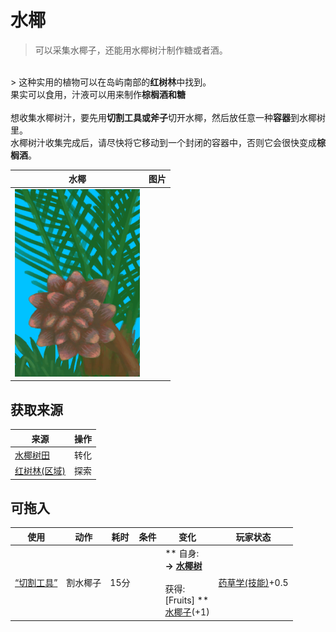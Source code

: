 # 水椰  
> 可以采集水椰子，还能用水椰树汁制作糖或者酒。  
<br>  
> 这种实用的植物可以在岛屿南部的<b>红树林</b>中找到。<br>果实可以食用，汁液可以用来制作<b>棕榈酒和糖</b><br><br>想收集水椰树汁，要先用<b>切割工具或斧子</b>切开水椰，然后放任意一种<b>容器</b>到水椰树里。<br>水椰树汁收集完成后，请尽快将它移动到一个封闭的容器中，否则它会很快变成<b>棕榈酒</b>。  
  
  水椰  |   图片   
 ----  |  ----:   
   |  <img decoding="async" src="Sprite/NipaPalm.png" href="a.md" style="max-width:300px;max-height:300px;">   
  
## 获取来源  
来源  |  操作  
----  |  ----  
[水椰树田](CropPlotNipaPalm.md)  |  转化  
[红树林(区域)](Mangroves.md)  |  探索  
## 可拖入  
使用  |  动作  |  耗时  |  条件  |  变化  |  玩家状态  
----  |  ----  |  ----  |  ----  |  ----  |  ----  
[“切割工具”](tag_Cutter.md)  |  割水椰子<br>  |  15分  |    |  ** 自身: **<br>→ [水椰树](NipaSapStation.md)<br><br>** 获得: **<br>** [Fruits] **<br>  [水椰子](NipaFruit.md)(+1)<br>  |  [药草学(技能)](Skill_Herbology.md)+0.5  
